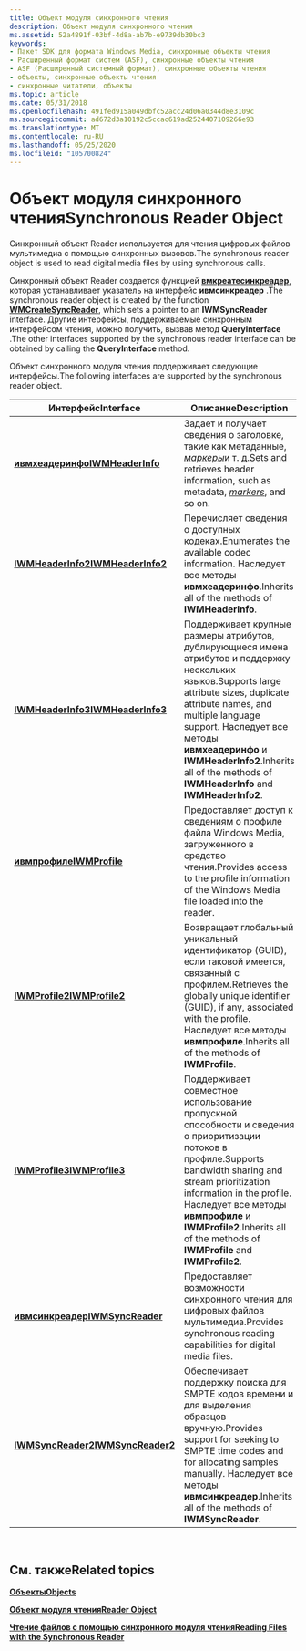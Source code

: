 ```yaml
---
title: Объект модуля синхронного чтения
description: Объект модуля синхронного чтения
ms.assetid: 52a4891f-03bf-4d8a-ab7b-e9739db30bc3
keywords:
- Пакет SDK для формата Windows Media, синхронные объекты чтения
- Расширенный формат систем (ASF), синхронные объекты чтения
- ASF (Расширенный системный формат), синхронные объекты чтения
- объекты, синхронные объекты чтения
- синхронные читатели, объекты
ms.topic: article
ms.date: 05/31/2018
ms.openlocfilehash: 491fed915a049dbfc52acc24d06a0344d8e3109c
ms.sourcegitcommit: ad672d3a10192c5ccac619ad2524407109266e93
ms.translationtype: MT
ms.contentlocale: ru-RU
ms.lasthandoff: 05/25/2020
ms.locfileid: "105700824"
---
```

# <a name="synchronous-reader-object"></a><span data-ttu-id="5cf51-108">Объект модуля синхронного чтения</span><span class="sxs-lookup"><span data-stu-id="5cf51-108">Synchronous Reader Object</span></span>

<span data-ttu-id="5cf51-109">Синхронный объект Reader используется для чтения цифровых файлов мультимедиа с помощью синхронных вызовов.</span><span class="sxs-lookup"><span data-stu-id="5cf51-109">The synchronous reader object is used to read digital media files by using synchronous calls.</span></span>

<span data-ttu-id="5cf51-110">Синхронный объект Reader создается функцией [**вмкреатесинкреадер**](/previous-versions/windows/desktop/api/Wmsdkidl/nf-wmsdkidl-wmcreatesyncreader), которая устанавливает указатель на интерфейс **ивмсинкреадер** .</span><span class="sxs-lookup"><span data-stu-id="5cf51-110">The synchronous reader object is created by the function [**WMCreateSyncReader**](/previous-versions/windows/desktop/api/Wmsdkidl/nf-wmsdkidl-wmcreatesyncreader), which sets a pointer to an **IWMSyncReader** interface.</span></span> <span data-ttu-id="5cf51-111">Другие интерфейсы, поддерживаемые синхронным интерфейсом чтения, можно получить, вызвав метод **QueryInterface** .</span><span class="sxs-lookup"><span data-stu-id="5cf51-111">The other interfaces supported by the synchronous reader interface can be obtained by calling the **QueryInterface** method.</span></span>

<span data-ttu-id="5cf51-112">Объект синхронного модуля чтения поддерживает следующие интерфейсы.</span><span class="sxs-lookup"><span data-stu-id="5cf51-112">The following interfaces are supported by the synchronous reader object.</span></span>



| <span data-ttu-id="5cf51-113">Интерфейс</span><span class="sxs-lookup"><span data-stu-id="5cf51-113">Interface</span></span>                                | <span data-ttu-id="5cf51-114">Описание</span><span class="sxs-lookup"><span data-stu-id="5cf51-114">Description</span></span>                                                                                                                                                        |
|------------------------------------------|--------------------------------------------------------------------------------------------------------------------------------------------------------------------|
| [<span data-ttu-id="5cf51-115">**ивмхеадеринфо**</span><span class="sxs-lookup"><span data-stu-id="5cf51-115">**IWMHeaderInfo**</span></span>](/previous-versions/windows/desktop/api/wmsdkidl/nn-wmsdkidl-iwmheaderinfo)   | <span data-ttu-id="5cf51-116">Задает и получает сведения о заголовке, такие как метаданные, [*маркеры*](wmformat-glossary.md)и т. д.</span><span class="sxs-lookup"><span data-stu-id="5cf51-116">Sets and retrieves header information, such as metadata, [*markers*](wmformat-glossary.md), and so on.</span></span>                                            |
| [<span data-ttu-id="5cf51-117">**IWMHeaderInfo2**</span><span class="sxs-lookup"><span data-stu-id="5cf51-117">**IWMHeaderInfo2**</span></span>](/previous-versions/windows/desktop/api/wmsdkidl/nn-wmsdkidl-iwmheaderinfo2) | <span data-ttu-id="5cf51-118">Перечисляет сведения о доступных кодеках.</span><span class="sxs-lookup"><span data-stu-id="5cf51-118">Enumerates the available codec information.</span></span> <span data-ttu-id="5cf51-119">Наследует все методы **ивмхеадеринфо**.</span><span class="sxs-lookup"><span data-stu-id="5cf51-119">Inherits all of the methods of **IWMHeaderInfo**.</span></span>                                                                      |
| [<span data-ttu-id="5cf51-120">**IWMHeaderInfo3**</span><span class="sxs-lookup"><span data-stu-id="5cf51-120">**IWMHeaderInfo3**</span></span>](/previous-versions/windows/desktop/api/wmsdkidl/nn-wmsdkidl-iwmheaderinfo3) | <span data-ttu-id="5cf51-121">Поддерживает крупные размеры атрибутов, дублирующиеся имена атрибутов и поддержку нескольких языков.</span><span class="sxs-lookup"><span data-stu-id="5cf51-121">Supports large attribute sizes, duplicate attribute names, and multiple language support.</span></span> <span data-ttu-id="5cf51-122">Наследует все методы **ивмхеадеринфо** и **IWMHeaderInfo2**.</span><span class="sxs-lookup"><span data-stu-id="5cf51-122">Inherits all of the methods of **IWMHeaderInfo** and **IWMHeaderInfo2**.</span></span> |
| [<span data-ttu-id="5cf51-123">**ивмпрофиле**</span><span class="sxs-lookup"><span data-stu-id="5cf51-123">**IWMProfile**</span></span>](iwmprofile.md)         | <span data-ttu-id="5cf51-124">Предоставляет доступ к сведениям о профиле файла Windows Media, загруженного в средство чтения.</span><span class="sxs-lookup"><span data-stu-id="5cf51-124">Provides access to the profile information of the Windows Media file loaded into the reader.</span></span>                                                                       |
| [<span data-ttu-id="5cf51-125">**IWMProfile2**</span><span class="sxs-lookup"><span data-stu-id="5cf51-125">**IWMProfile2**</span></span>](/previous-versions/windows/desktop/api/wmsdkidl/nn-wmsdkidl-iwmprofile2)       | <span data-ttu-id="5cf51-126">Возвращает глобальный уникальный идентификатор (GUID), если таковой имеется, связанный с профилем.</span><span class="sxs-lookup"><span data-stu-id="5cf51-126">Retrieves the globally unique identifier (GUID), if any, associated with the profile.</span></span> <span data-ttu-id="5cf51-127">Наследует все методы **ивмпрофиле**.</span><span class="sxs-lookup"><span data-stu-id="5cf51-127">Inherits all of the methods of **IWMProfile**.</span></span>                               |
| [<span data-ttu-id="5cf51-128">**IWMProfile3**</span><span class="sxs-lookup"><span data-stu-id="5cf51-128">**IWMProfile3**</span></span>](/previous-versions/windows/desktop/api/wmsdkidl/nn-wmsdkidl-iwmprofile3)       | <span data-ttu-id="5cf51-129">Поддерживает совместное использование пропускной способности и сведения о приоритизации потоков в профиле.</span><span class="sxs-lookup"><span data-stu-id="5cf51-129">Supports bandwidth sharing and stream prioritization information in the profile.</span></span> <span data-ttu-id="5cf51-130">Наследует все методы **ивмпрофиле** и **IWMProfile2**.</span><span class="sxs-lookup"><span data-stu-id="5cf51-130">Inherits all of the methods of **IWMProfile** and **IWMProfile2**.</span></span>                |
| [<span data-ttu-id="5cf51-131">**ивмсинкреадер**</span><span class="sxs-lookup"><span data-stu-id="5cf51-131">**IWMSyncReader**</span></span>](/previous-versions/windows/desktop/api/wmsdkidl/nn-wmsdkidl-iwmsyncreader)   | <span data-ttu-id="5cf51-132">Предоставляет возможности синхронного чтения для цифровых файлов мультимедиа.</span><span class="sxs-lookup"><span data-stu-id="5cf51-132">Provides synchronous reading capabilities for digital media files.</span></span>                                                                                                 |
| [<span data-ttu-id="5cf51-133">**IWMSyncReader2**</span><span class="sxs-lookup"><span data-stu-id="5cf51-133">**IWMSyncReader2**</span></span>](/previous-versions/windows/desktop/api/wmsdkidl/nn-wmsdkidl-iwmsyncreader2) | <span data-ttu-id="5cf51-134">Обеспечивает поддержку поиска для SMPTE кодов времени и для выделения образцов вручную.</span><span class="sxs-lookup"><span data-stu-id="5cf51-134">Provides support for seeking to SMPTE time codes and for allocating samples manually.</span></span> <span data-ttu-id="5cf51-135">Наследует все методы **ивмсинкреадер**.</span><span class="sxs-lookup"><span data-stu-id="5cf51-135">Inherits all of the methods of **IWMSyncReader**.</span></span>                            |



 

## <a name="related-topics"></a><span data-ttu-id="5cf51-136">См. также</span><span class="sxs-lookup"><span data-stu-id="5cf51-136">Related topics</span></span>

<dl> <dt>

[<span data-ttu-id="5cf51-137">**Объекты**</span><span class="sxs-lookup"><span data-stu-id="5cf51-137">**Objects**</span></span>](objects.md)
</dt> <dt>

[<span data-ttu-id="5cf51-138">**Объект модуля чтения**</span><span class="sxs-lookup"><span data-stu-id="5cf51-138">**Reader Object**</span></span>](reader-object.md)
</dt> <dt>

[<span data-ttu-id="5cf51-139">**Чтение файлов с помощью синхронного модуля чтения**</span><span class="sxs-lookup"><span data-stu-id="5cf51-139">**Reading Files with the Synchronous Reader**</span></span>](reading-files-with-the-synchronous-reader.md)
</dt> </dl>

 

 




